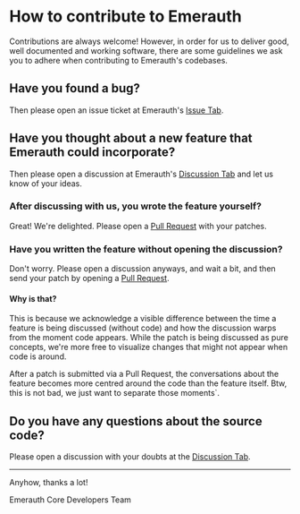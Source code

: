 # How to contribute to Emerauth

Contributions are always welcome! However, in order for us to deliver good, well documented and working software, there are some guidelines we ask you to adhere when contributing to Emerauth's codebases.

## Have you found a bug?

Then please open an issue ticket at Emerauth's [Issue Tab](https://github.com/emerauth/emerauth/issues).

## Have you thought about a new feature that Emerauth could incorporate?

Then please open a discussion at Emerauth's [Discussion Tab](https://github.com/emerauth/emerauth/discussions) and let us know of your ideas.

### After discussing with us, you wrote the feature yourself?

Great! We're delighted. Please open a [Pull Request](https://github.com/emerauth/emerauth/pulls) with your patches.

### Have you written the feature without opening the discussion?

Don't worry. Please open a discussion anyways, and wait a bit, and then send your patch by opening a [Pull Request](https://github.com/emerauth/emerauth/pulls).

#### Why is that?

This is because we acknowledge a visible difference between the time a feature is being discussed (without code) and how the discussion warps from the moment code appears. While the patch is being discussed as pure concepts, we're more free to visualize changes that might not appear when code is around.

After a patch is submitted via a Pull Request, the conversations about the feature becomes more centred around the code than the feature itself. Btw, this is not bad, we just want to separate those moments`.

## Do you have any questions about the source code?

Please open a discussion with your doubts at the [Discussion Tab](https://github.com/emerauth/emerauth/discussions).

---

Anyhow, thanks a lot!

Emerauth Core Developers Team
